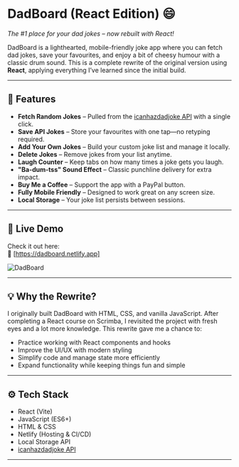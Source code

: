 # DadBoard (React Edition) 😄

_The #1 place for your dad jokes – now rebuilt with React!_

DadBoard is a lighthearted, mobile-friendly joke app where you can fetch dad jokes, save your favourites, and enjoy a bit of cheesy humour with a classic drum sound. This is a complete rewrite of the original version using **React**, applying everything I’ve learned since the initial build.

---

## 🎯 Features

- **Fetch Random Jokes** – Pulled from the [icanhazdadjoke API](https://icanhazdadjoke.com/) with a single click.
- **Save API Jokes** – Store your favourites with one tap—no retyping required.
- **Add Your Own Jokes** – Build your custom joke list and manage it locally.
- **Delete Jokes** – Remove jokes from your list anytime.
- **Laugh Counter** – Keep tabs on how many times a joke gets you laugh.
- **"Ba-dum-tss" Sound Effect** – Classic punchline delivery for extra impact.
- **Buy Me a Coffee** – Support the app with a PayPal button.
- **Fully Mobile Friendly** – Designed to work great on any screen size.
- **Local Storage** – Your joke list persists between sessions.

---

## 🚀 Live Demo

Check it out here:  
🔗 [https://dadboard.netlify.app]

![DadBoard](https://github.com/user-attachments/assets/26938761-4184-42d8-98b9-69e6c039d46f)

---

## 💡 Why the Rewrite?

I originally built DadBoard with HTML, CSS, and vanilla JavaScript. After completing a React course on Scrimba, I revisited the project with fresh eyes and a lot more knowledge. This rewrite gave me a chance to:

- Practice working with React components and hooks
- Improve the UI/UX with modern styling
- Simplify code and manage state more efficiently
- Expand functionality while keeping things fun and simple

---

## ⚙️ Tech Stack

- React (Vite)
- JavaScript (ES6+)
- HTML & CSS
- Netlify (Hosting & CI/CD)
- Local Storage API
- [icanhazdadjoke API](https://icanhazdadjoke.com/)

---
